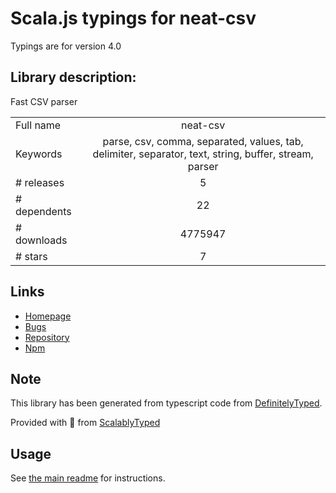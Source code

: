 
# Scala.js typings for neat-csv

Typings are for version 4.0

## Library description:
Fast CSV parser

|                    |                 |
| ------------------ | :-------------: |
| Full name          | neat-csv |
| Keywords           | parse, csv, comma, separated, values, tab, delimiter, separator, text, string, buffer, stream, parser |
| # releases         | 5 |
| # dependents       | 22 |
| # downloads        | 4775947 |
| # stars            | 7 |

## Links
- [Homepage](https://github.com/sindresorhus/neat-csv#readme)
- [Bugs](https://github.com/sindresorhus/neat-csv/issues)
- [Repository](https://github.com/sindresorhus/neat-csv)
- [Npm](https://www.npmjs.com/package/neat-csv)
    


## Note
This library has been generated from typescript code from [DefinitelyTyped](https://definitelytyped.org).

Provided with :purple_heart: from [ScalablyTyped](https://github.com/oyvindberg/ScalablyTyped)

## Usage
See [the main readme](../../readme.md) for instructions.


